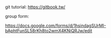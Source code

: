 git tutorial:
https://gitbook.tw/

group form:

https://docs.google.com/forms/d/1hsindagSUrMI-bAphtFunSL58rKh8to2wmX4KNiQRJw/edit


